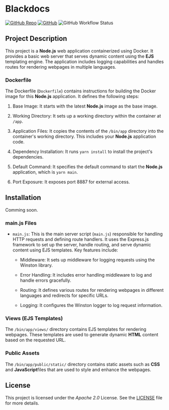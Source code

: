 # Blackdocs

[![GitHub Repo](https://img.shields.io/badge/GitHub-Repo-blue)](https://github.com/Blackdocs-Cloud/blackdocs-cloud)
[![GitHub](https://img.shields.io/badge/GitHub-Releases-green)](https://github.com/Blackdocs-Cloud/blackdocs-cloud/releases)
![GitHub Workflow Status](https://github.com/Blackdocs-Cloud/blackdocs-cloud/actions/workflows/test.yaml/badge.svg?branch=dev)

## Project Description

This project is a **Node.js** web application containerized using Docker. It provides a basic web server that serves dynamic content using the **EJS** templating engine. The application includes logging capabilities and handles routes for rendering webpages in multiple languages.

### Dockerfile

The Dockerfile (`Dockerfile`) contains instructions for building the Docker image for this **Node.js** application. It defines the following steps:

1. Base Image: It starts with the latest **Node.js** image as the base image.

2. Working Directory: It sets up a working directory within the container at `/app`.

3. Application Files: It copies the contents of the `/bin/app` directory into the container's working directory. This includes your **Node.js** application code.

4. Dependency Installation: It runs `yarn install` to install the project's dependencies.

5. Default Command: It specifies the default command to start the **Node.js** application, which is `yarn main`.

6. Port Exposure: It exposes port 8887 for external access.

## Installation

Comming soon.

### main.js Files

- `main.js`: This is the main server script (`main.js`) responsible for handling HTTP requests and defining route handlers. It uses the Express.js framework to set up the server, handle routing, and serve dynamic content using EJS templates. Key features include:
  
  - Middleware: It sets up middleware for logging requests using the Winston library.
  
  - Error Handling: It includes error handling middleware to log and handle errors gracefully.
  
  - Routing: It defines various routes for rendering webpages in different languages and redirects for specific URLs.
  
  - Logging: It configures the Winston logger to log request information.

### Views (EJS Templates)

The `/bin/app/views/` directory contains EJS templates for rendering webpages. These templates are used to generate dynamic **HTML** content based on the requested URL.

### Public Assets

The `/bin/app/public/static/` directory contains static assets such as **CSS** and **JavaScript**files that are used to style and enhance the webpages.

## License

This project is licensed under the *Apache 2.0* License. See the [LICENSE](LICENSE) file for more details.
